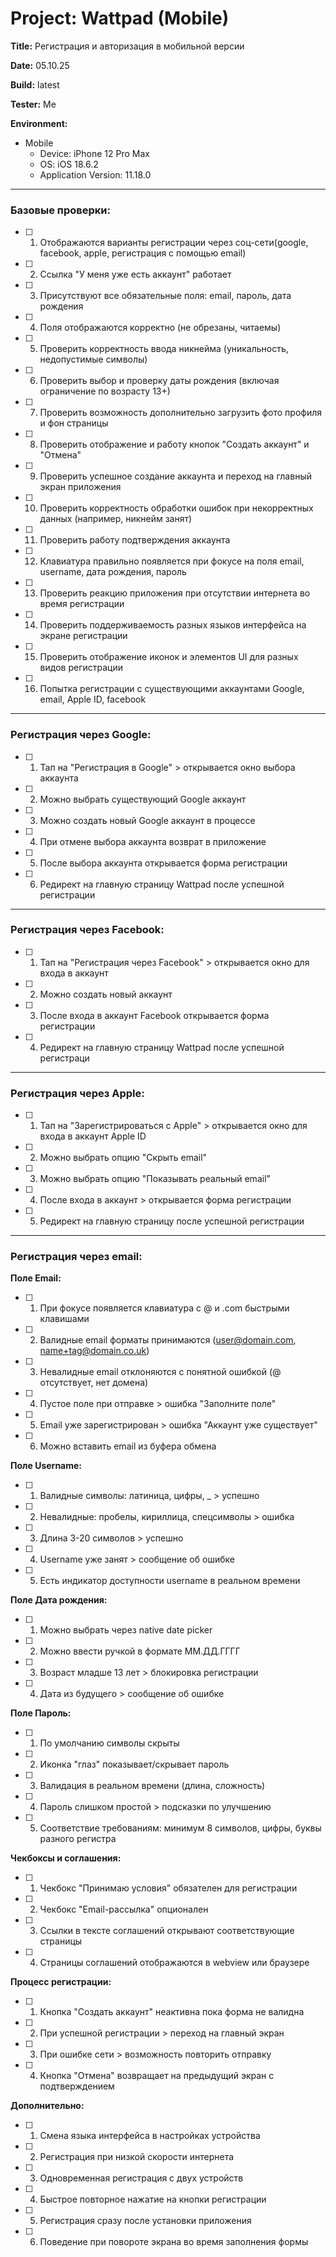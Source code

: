 # Project: Wattpad (Mobile)

**Title:** Регистрация и авторизация в мобильной версии 

**Date:** 05.10.25

**Build:** latest

**Tester:** Me

**Environment:** 
* Mobile
    * Device: iPhone 12 Pro Max
    * OS: iOS 18.6.2
    * Application Version: 11.18.0
---

### Базовые проверки:
- [ ] 1. Отображаются варианты регистрации через соц-сети(google, facebook, apple, регистрация с помощью email)
- [ ] 2. Ссылка "У меня уже есть аккаунт" работает
- [ ] 3. Присутствуют все обязательные поля: email, пароль, дата рождения
- [ ] 4. Поля отображаются корректно (не обрезаны, читаемы)
- [ ] 5. Проверить корректность ввода никнейма (уникальность, недопустимые символы)
- [ ] 6. Проверить выбор и проверку даты рождения (включая ограничение по возрасту 13+)
- [ ] 7. Проверить возможность дополнительно загрузить фото профиля и фон страницы
- [ ] 8. Проверить отображение и работу кнопок "Создать аккаунт" и "Отмена"
- [ ] 9. Проверить успешное создание аккаунта и переход на главный экран приложения
- [ ] 10. Проверить корректность обработки ошибок при некорректных данных (например, никнейм занят)
- [ ] 11. Проверить работу подтверждения аккаунта
- [ ] 12. Клавиатура правильно появляется при фокусе на поля email, username, дата рождения, пароль
- [ ] 13. Проверить реакцию приложения при отсутствии интернета во время регистрации
- [ ] 14. Проверить поддерживаемость разных языков интерфейса на экране регистрации
- [ ] 15. Проверить отображение иконок и элементов UI для разных видов регистрации
- [ ] 16. Попытка регистрации с существующими аккаунтами Google, email, Apple ID, facebook

---

### Регистрация через Google:
- [ ] 1. Тап на "Регистрация в Google" > открывается окно выбора аккаунта
- [ ] 2. Можно выбрать существующий Google аккаунт
- [ ] 3. Можно создать новый Google аккаунт в процессе
- [ ] 4. При отмене выбора аккаунта возврат в приложение
- [ ] 5. После выбора аккаунта открывается форма регистрации 
- [ ] 6. Редирект на главную страницу Wattpad после успешной регистрации

---

### Регистрация через Facebook: 
- [ ] 1. Тап на "Регистрация через Facebook" > открывается окно для входа в аккаунт
- [ ] 2. Можно создать новый аккаунт
- [ ] 3. После входа в аккаунт Facebook открывается форма регистрации
- [ ] 4. Редирект на главную страницу Wattpad после успешной регистраци

---

### Регистрация через Apple: 
- [ ] 1. Тап на "Зарегистрироваться с Apple" > открывается окно для входа в аккаунт Apple ID
- [ ] 2. Можно выбрать опцию "Скрыть email"
- [ ] 3. Можно выбрать опцию "Показывать реальный email"
- [ ] 4. После входа в аккаунт > открывается форма регистрации
- [ ] 5. Редирект на главную страницу после успешной регистрации

--- 

### Регистрация через email:

**Поле Email:**
- [ ] 1. При фокусе появляется клавиатура с @ и .com быстрыми клавишами
- [ ] 2. Валидные email форматы принимаются (user@domain.com, name+tag@domain.co.uk)
- [ ] 3. Невалидные email отклоняются с понятной ошибкой (@ отсутствует, нет домена)
- [ ] 4. Пустое поле при отправке > ошибка "Заполните поле"
- [ ] 5. Email уже зарегистрирован > ошибка "Аккаунт уже существует"
- [ ] 6. Можно вставить email из буфера обмена

**Поле Username:**
- [ ] 1. Валидные символы: латиница, цифры, _ > успешно
- [ ] 2. Невалидные: пробелы, кириллица, спецсимволы > ошибка
- [ ] 3. Длина 3-20 символов > успешно
- [ ] 4. Username уже занят > сообщение об ошибке
- [ ] 5. Есть индикатор доступности username в реальном времени

**Поле Дата рождения:**
- [ ] 1. Можно выбрать через native date picker
- [ ] 2. Можно ввести ручкой в формате MM.ДД.ГГГГ
- [ ] 3. Возраст младше 13 лет > блокировка регистрации
- [ ] 4. Дата из будущего > сообщение об ошибке

**Поле Пароль:**
- [ ] 1. По умолчанию символы скрыты
- [ ] 2. Иконка "глаз" показывает/скрывает пароль
- [ ] 3. Валидация в реальном времени (длина, сложность)
- [ ] 4. Пароль слишком простой > подсказки по улучшению
- [ ] 5. Соответствие требованиям: минимум 8 символов, цифры, буквы разного регистра

**Чекбоксы и соглашения:**
- [ ] 1. Чекбокс "Принимаю условия" обязателен для регистрации
- [ ] 2. Чекбокс "Email-рассылка" опционален
- [ ] 3. Ссылки в тексте соглашений открывают соответствующие страницы
- [ ] 4. Страницы соглашений отображаются в webview или браузере

**Процесс регистрации:**
- [ ] 1. Кнопка "Создать аккаунт" неактивна пока форма не валидна
- [ ] 2. При успешной регистрации > переход на главный экран
- [ ] 3. При ошибке сети > возможность повторить отправку
- [ ] 4. Кнопка "Отмена" возвращает на предыдущий экран с подтверждением

**Дополнительно:**
- [ ] 1. Смена языка интерфейса в настройках устройства
- [ ] 2. Регистрация при низкой скорости интернета
- [ ] 3. Одновременная регистрация с двух устройств
- [ ] 4. Быстрое повторное нажатие на кнопки регистрации
- [ ] 5. Регистрация сразу после установки приложения
- [ ] 6. Поведение при повороте экрана во время заполнения формы




